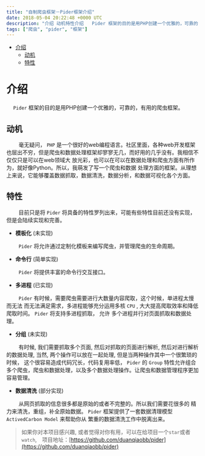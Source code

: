```yaml
---
title: "自制爬虫框架－Pider框架介绍"
date: 2018-05-04 20:22:48 +0000 UTC
description: "介绍 动机特性介绍   Pider 框架的目的是用PHP创建一个优雅的，可靠的，有用的爬虫框架。动机     毫无疑问， PHP 是一个很好的web编程语言。社区里面，各种web开发框架 也层出不穷，但是爬虫和数据处理框架却寥寥无几，而好用的几乎没有。我相信不仅仅只是可以在web领域大 放光彩，也可以在可以在数据处理和爬虫方面有所作为，就好像Python。所..."
tags: ["爬虫", "pider", "框架"]
---
```

- [介绍](#orgc674630)
  - [动机](#org2e6c7da)
  - [特性](#org0aa890c)


<a id="orgc674630"></a>

# 介绍

&ensp;&ensp; `Pider` 框架的目的是用PHP创建一个优雅的，可靠的，有用的爬虫框架。


<a id="org2e6c7da"></a>

## 动机

&ensp;&ensp;&ensp;&ensp; 毫无疑问， `PHP` 是一个很好的web编程语言。社区里面，各种web开发框架 也层出不穷，但是爬虫和数据处理框架却寥寥无几，而好用的几乎没有。我相信不仅仅只是可以在web领域大 放光彩，也可以在可以在数据处理和爬虫方面有所作为，就好像Python。所以，我萌发了写一个爬虫和数据 处理方面的框架。从理想上来说，它能够覆盖数据抓取，数据清洗，数据分析，和数据可视化各个方面。


<a id="org0aa890c"></a>

## 特性

&ensp;&ensp;&ensp;&ensp; 目前只是将 `Pider` 将具备的特性罗列出来，可能有些特性目前还没有实现， 但是会陆续实现和完善。

-   **模板化** (未实现)

&ensp;&ensp;&ensp;&ensp; `Pider` 将允许通过定制化模板来编写爬虫，并管理爬虫的生命周期。

-   **命令行** (简单实现)

&ensp;&ensp;&ensp;&ensp; `Pider` 将提供丰富的命令行交互接口。

-   **多进程** (已实现)

&ensp;&ensp;&ensp;&ensp; `Pider` 有时候，需要爬虫需要进行大数量内容爬取，这个时候，单进程太慢而无法 而无法满足需求，多进程能够充分运用多核 `CPU` , 大大提高爬取效率和降低爬取时间。 `Pider` 将支持多进程抓取， 允许 多个进程并行对页面抓取和数据处理。

-   **分组** (未实现)

&ensp;&ensp;&ensp;&ensp; 有时候, 我们需要抓取多个页面, 然后对抓取的页面进行解析, 然后对进行解析的数据处理, 当然, 两个操作可以放在一起处理, 但是当两种操作其中一个很繁琐的时候， 这个很容易造成代码冗长，代码复用率低， `Pider` 的 `Group` 特性允许组合多个爬虫，爬虫和数据处理，以及多个数据处理操作。让爬虫和数据管理程序更加容易管理。

-   **数据清洗** (部分实现)

&ensp;&ensp;&ensp;&ensp; 从网页抓取的信息很多都是原始的或者不完整的。所以我们需要花很多的 精力来清洗，重组，补全原始数据。 `Pider` 框架提供了一套数据清理模型 `ActivedCarbon Model` 来帮助你从 繁重的数据清洗工作中脱离出来。


> 如果你对本项目感兴趣, 或者觉得对你有用，可以在给项目一个`star`或者`watch`,　项目地址：[https://github.com/duanqiaobb/pider](https://github.com/duanqiaobb/pider)
